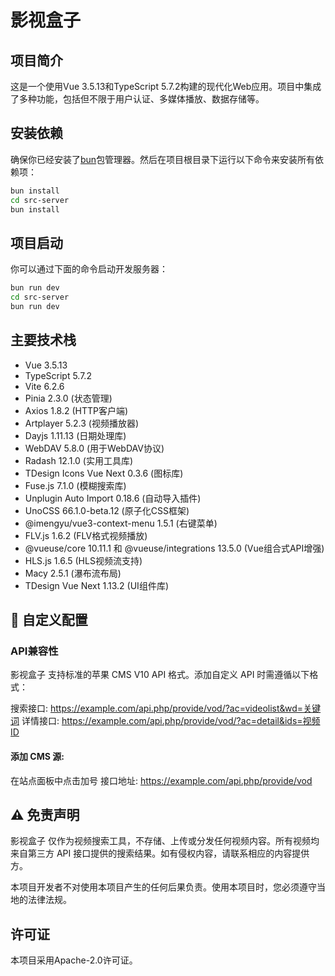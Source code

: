 # 影视盒子

## 项目简介
这是一个使用Vue 3.5.13和TypeScript 5.7.2构建的现代化Web应用。项目中集成了多种功能，包括但不限于用户认证、多媒体播放、数据存储等。

## 安装依赖
确保你已经安装了[bun](https://bun.sh/)包管理器。然后在项目根目录下运行以下命令来安装所有依赖项：
```bash
bun install
cd src-server
bun install
```

## 项目启动

你可以通过下面的命令启动开发服务器：

```bash
bun run dev
cd src-server
bun run dev
```

## 主要技术栈
- Vue 3.5.13
- TypeScript 5.7.2
- Vite 6.2.6
- Pinia 2.3.0 (状态管理)
- Axios 1.8.2 (HTTP客户端)
- Artplayer 5.2.3 (视频播放器)
- Dayjs 1.11.13 (日期处理库)
- WebDAV 5.8.0 (用于WebDAV协议)
- Radash 12.1.0 (实用工具库)
- TDesign Icons Vue Next 0.3.6 (图标库)
- Fuse.js 7.1.0 (模糊搜索库)
- Unplugin Auto Import 0.18.6 (自动导入插件)
- UnoCSS 66.1.0-beta.12 (原子化CSS框架)
- @imengyu/vue3-context-menu 1.5.1 (右键菜单)
- FLV.js 1.6.2 (FLV格式视频播放)
- @vueuse/core 10.11.1 和 @vueuse/integrations 13.5.0 (Vue组合式API增强)
- HLS.js 1.6.5 (HLS视频流支持)
- Macy 2.5.1 (瀑布流布局)
- TDesign Vue Next 1.13.2 (UI组件库)

## 🔧 自定义配置

### API兼容性

影视盒子 支持标准的苹果 CMS V10 API 格式。添加自定义 API 时需遵循以下格式：

搜索接口: https://example.com/api.php/provide/vod/?ac=videolist&wd=关键词
详情接口: https://example.com/api.php/provide/vod/?ac=detail&ids=视频ID

#### 添加 CMS 源:

在站点面板中点击加号
接口地址: https://example.com/api.php/provide/vod

## ⚠️ 免责声明

影视盒子 仅作为视频搜索工具，不存储、上传或分发任何视频内容。所有视频均来自第三方 API 接口提供的搜索结果。如有侵权内容，请联系相应的内容提供方。

本项目开发者不对使用本项目产生的任何后果负责。使用本项目时，您必须遵守当地的法律法规。

## 许可证
本项目采用Apache-2.0许可证。